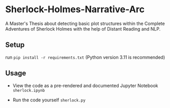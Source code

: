 # Sherlock-Holmes-Narrative-Arc

A Master's Thesis about detecting basic plot structures within the Complete Adventures of Sherlock Holmes with the help of Distant Reading and NLP.

## Setup
run 
```pip install -r requirements.txt``` (Python version 3.11 is recommended)

## Usage
- View the code as a pre-rendered and documented Jupyter Notebook     
    ```sherlock.ipynb```
    
- Run the code yourself 
    ```sherlock.py```
